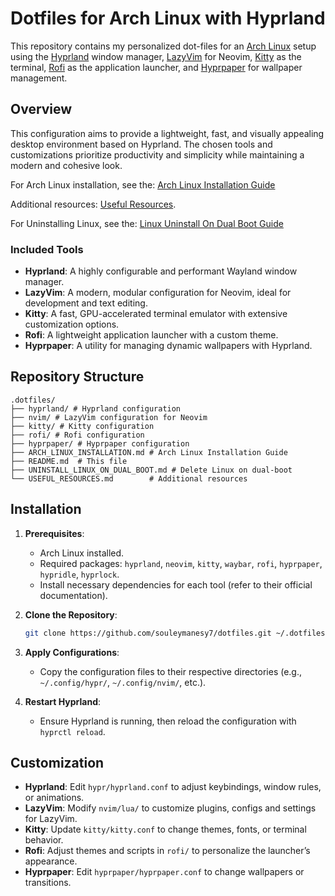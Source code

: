 # Dotfiles for Arch Linux with Hyprland

This repository contains my personalized dot-files for an [Arch Linux](https://wiki.archlinux.org) setup using the
[Hyprland](https://hyprland.org) window manager, [LazyVim](https://www.lazyvim.org) for Neovim, [Kitty](https://sw.kovidgoyal.net/kitty/) as the terminal, [Rofi](https://github.com/davatorium/rofi) as the application launcher, and [Hyprpaper](https://github.com/hyprwm/hyprpaper) for wallpaper management.

## Overview

This configuration aims to provide a lightweight, fast, and visually appealing desktop environment based on Hyprland. The chosen tools and customizations prioritize productivity and simplicity while maintaining a modern and cohesive look.

For Arch Linux installation, see the: [Arch Linux Installation Guide](ARCH_LINUX_INSTALLATION.md)

Additional resources: [Useful Resources](USEFUL_RESOURCES.md).

For Uninstalling Linux, see the: [Linux Uninstall On Dual Boot Guide](UNINSTALL_LINUX_ON_DUAL_BOOT.md)

### Included Tools

- **Hyprland**: A highly configurable and performant Wayland window manager.
- **LazyVim**: A modern, modular configuration for Neovim, ideal for development and text editing.
- **Kitty**: A fast, GPU-accelerated terminal emulator with extensive customization options.
- **Rofi**: A lightweight application launcher with a custom theme.
- **Hyprpaper**: A utility for managing dynamic wallpapers with Hyprland.

## Repository Structure

```
.dotfiles/
├── hyprland/ # Hyprland configuration
├── nvim/ # LazyVim configuration for Neovim
├── kitty/ # Kitty configuration
├── rofi/ # Rofi configuration
├── hyprpaper/ # Hyprpaper configuration
├── ARCH_LINUX_INSTALLATION.md # Arch Linux Installation Guide
├── README.md  # This file
├── UNINSTALL_LINUX_ON_DUAL_BOOT.md # Delete Linux on dual-boot
└── USEFUL_RESOURCES.md        # Additional resources
```

## Installation

1. **Prerequisites**:
   - Arch Linux installed.
   - Required packages: `hyprland`, `neovim`, `kitty`, `waybar`, `rofi`, `hyprpaper`, `hypridle`, `hyprlock`.
   - Install necessary dependencies for each tool (refer to their official documentation).

2. **Clone the Repository**:

   ```bash
   git clone https://github.com/souleymanesy7/dotfiles.git ~/.dotfiles
   ```

3. **Apply Configurations**:
   - Copy the configuration files to their respective directories (e.g., `~/.config/hypr/`, `~/.config/nvim/`, etc.).

4. **Restart Hyprland**:
   - Ensure Hyprland is running, then reload the configuration with `hyprctl reload`.

## Customization

- **Hyprland**: Edit `hypr/hyprland.conf` to adjust keybindings, window rules, or animations.
- **LazyVim**: Modify `nvim/lua/` to customize plugins, configs and settings for LazyVim.
- **Kitty**: Update `kitty/kitty.conf` to change themes, fonts, or terminal behavior.
- **Rofi**: Adjust themes and scripts in `rofi/` to personalize the launcher’s appearance.
- **Hyprpaper**: Edit `hyprpaper/hyprpaper.conf` to change wallpapers or transitions.
